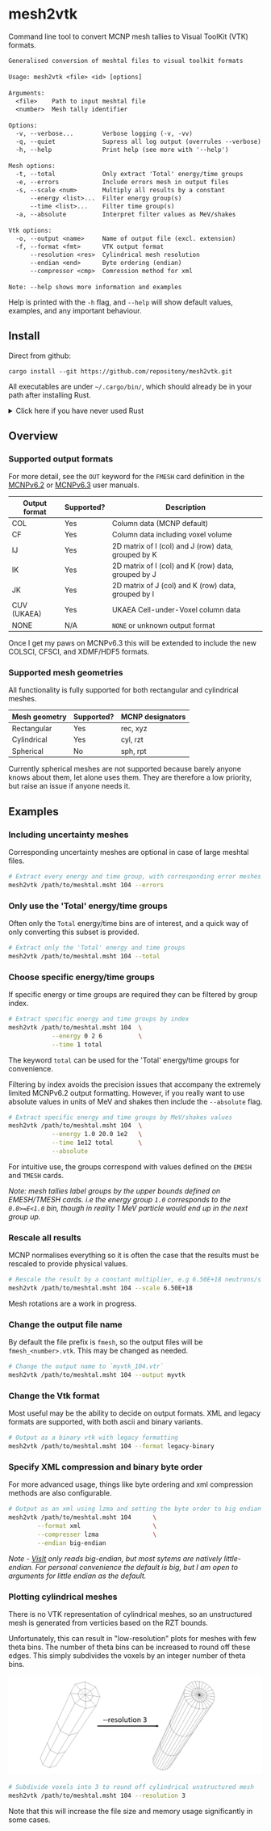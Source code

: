 # mesh2vtk

Command line tool to convert MCNP mesh tallies to Visual ToolKit (VTK) formats.

```text
Generalised conversion of meshtal files to visual toolkit formats

Usage: mesh2vtk <file> <id> [options]

Arguments:
  <file>    Path to input meshtal file
  <number>  Mesh tally identifier

Options:
  -v, --verbose...        Verbose logging (-v, -vv)
  -q, --quiet             Supress all log output (overrules --verbose)
  -h, --help              Print help (see more with '--help')

Mesh options:
  -t, --total             Only extract 'Total' energy/time groups
  -e, --errors            Include errors mesh in output files
  -s, --scale <num>       Multiply all results by a constant
      --energy <list>...  Filter energy group(s)
      --time <list>...    Filter time group(s)
  -a, --absolute          Interpret filter values as MeV/shakes

Vtk options:
  -o, --output <name>     Name of output file (excl. extension)
  -f, --format <fmt>      VTK output format
      --resolution <res>  Cylindrical mesh resolution
      --endian <end>      Byte ordering (endian)
      --compressor <cmp>  Comression method for xml

Note: --help shows more information and examples
```

Help is printed with the `-h` flag, and `--help` will show default values,
examples, and any important behaviour.

## Install

Direct from github:

```shell
cargo install --git https://github.com/repositony/mesh2vtk.git
```

All executables are under `~/.cargo/bin/`, which should already be in your path
after installing Rust.

<details>
  <summary>Click here if you have never used Rust</summary>

If you have never used the Rust programming language, the toolchain is easily
installed from the [official website](https://www.rust-lang.org/tools/install)

```shell
curl https://sh.rustup.rs -sSf | sh
```

This should have added `source $HOME/.cargo/env` to the bash profile, so update
your environment with `source ~/.bashrc`.

</details>

## Overview

### Supported output formats

For more detail, see the `OUT` keyword for the `FMESH` card definition in
the [MCNPv6.2](https://mcnp.lanl.gov/pdf_files/TechReport_2017_LANL_LA-UR-17-29981_WernerArmstrongEtAl.pdf)
or [MCNPv6.3](https://mcnpx.lanl.gov/pdf_files/TechReport_2022_LANL_LA-UR-22-30006Rev.1_KuleszaAdamsEtAl.pdf)
user manuals.

| Output format | Supported? | Description                                         |
| ------------- | ---------- | --------------------------------------------------- |
| COL           | Yes        | Column data (MCNP default)                          |
| CF            | Yes        | Column data including voxel volume                  |
| IJ            | Yes        | 2D matrix of I (col) and J (row) data, grouped by K |
| IK            | Yes        | 2D matrix of I (col) and K (row) data, grouped by J |
| JK            | Yes        | 2D matrix of J (col) and K (row) data, grouped by I |
| CUV (UKAEA)   | Yes        | UKAEA Cell-under-Voxel column data                  |
| NONE          | N/A        | `NONE` or unknown output format                     |

Once I get my paws on MCNPv6.3 this will be extended to include the new
COLSCI, CFSCI, and XDMF/HDF5 formats.

### Supported mesh geometries

All functionality is fully supported for both rectangular and cylindrical meshes.

| Mesh geometry | Supported? | MCNP designators |
| ------------- | ---------- | ---------------- |
| Rectangular   | Yes        | rec, xyz         |
| Cylindrical   | Yes        | cyl, rzt         |
| Spherical     | No         | sph, rpt         |

Currently spherical meshes are not supported because barely anyone knows
about them, let alone uses them. They are therefore a low priority, but raise
an issue if anyone needs it.

## Examples

### Including uncertainty meshes

Corresponding uncertainty meshes are optional in case of large meshtal files.

```bash
# Extract every energy and time group, with corresponding error meshes
mesh2vtk /path/to/meshtal.msht 104 --errors
```

### Only use the 'Total' energy/time groups

Often only the `Total` energy/time bins are of interest, and a quick way of
only converting this subset is provided.

```bash
# Extract only the 'Total' energy and time groups
mesh2vtk /path/to/meshtal.msht 104 --total
```

### Choose specific energy/time groups

If specific energy or time groups are required they can be filtered by group
index.

```bash
# Extract specific energy and time groups by index
mesh2vtk /path/to/meshtal.msht 104  \
            --energy 0 2 6          \
            --time 1 total
```

The keyword `total` can be used for the 'Total' energy/time groups for
convenience.

Filtering by index avoids the precision issues that accompany the extremely
limited MCNPv6.2 output formatting. However, if you really want to use absolute
values in units of MeV and shakes then include the `--absolute` flag.

```bash
# Extract specific energy and time groups by MeV/shakes values
mesh2vtk /path/to/meshtal.msht 104  \
            --energy 1.0 20.0 1e2   \
            --time 1e12 total       \
            --absolute
```

For intuitive use, the groups correspond with values defined on the `EMESH`
and `TMESH` cards.

*Note: mesh tallies label groups by the upper bounds defined on EMESH/TMESH
cards. i.e the energy group `1.0` corresponds to the `0.0>=E<1.0` bin,
though in reality 1 MeV particle would end up in the next group up.*

### Rescale all results

MCNP normalises everything so it is often the case that the results must be
rescaled to provide physical values.

```bash
# Rescale the result by a constant multiplier, e.g 6.50E+18 neutrons/s
mesh2vtk /path/to/meshtal.msht 104 --scale 6.50E+18
```

Mesh rotations are a work in progress.

### Change the output file name

By default the file prefix is `fmesh`, so the output files will be
`fmesh_<number>.vtk`. This may be changed as needed.

```bash
# Change the output name to `myvtk_104.vtr`
mesh2vtk /path/to/meshtal.msht 104 --output myvtk
```

### Change the Vtk format

Most useful may be the ability to decide on output formats. XML and legacy
formats are supported, with both ascii and binary variants.

```bash
# Output as a binary vtk with legacy formatting
mesh2vtk /path/to/meshtal.msht 104 --format legacy-binary
```

### Specify XML compression and binary byte order

For more advanced usage, things like byte ordering and xml compression
methods are also configurable.

```bash
# Output as an xml using lzma and setting the byte order to big endian
mesh2vtk /path/to/meshtal.msht 104      \
        --format xml                    \
        --compresser lzma               \
        --endian big-endian
```

*Note - [VisIt](https://visit-dav.github.io/visit-website/index.html) only
reads big-endian, but most sytems are natively little-endian. For personal
convenience the default is big, but I am open to arguments for little endian
as the default.*

### Plotting cylindrical meshes

There is no VTK representation of cylindrical meshes, so an unstructured
mesh is generated from verticies based on the RZT bounds.

Unfortunately, this can result in "low-resolution" plots for meshes with
few theta bins. The number of theta bins can be increased to round off these
edges. This simply subdivides the voxels by an integer number of theta bins.

![Cylindrical mesh resolution option](https://github.com/repositony/meshtal/blob/main/data/assets/cylindrical_mesh_resolution.png)

```bash
# Subdivide voxels into 3 to round off cylindrical unstructured mesh
mesh2vtk /path/to/meshtal.msht 104 --resolution 3
```

Note that this will increase the file size and memory usage significantly
in some cases.
